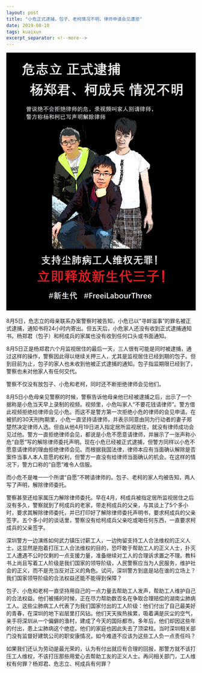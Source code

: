 ```yaml
---
layout: post
title: "小危正式逮捕，包子、老柯情况不明，律师申请会见遭拒"
date: 2019-08-10
tags: kuaixun
excerpt_separator: <!--more-->
---
```


<div style="text-align:center"><img src="/images/xsd4.png"></div>

8月5日，危志立的母亲联系办案警察时被告知，小危已以“寻衅滋事”的罪名被正式逮捕，通知书将24小时内寄出。但五天后，小危家人还没有收到正式逮捕通知书。杨郑君（包子）和柯成兵的家属也没有收到任何口头或书面通知。

8月5日正是杨郑君六个月监视居住的最后一天，三人很有可能是同时被逮捕，通过这样的操作，警察因此得以继续关押三人，尤其是监视居住已经到期的包子。但到目前为止，包子的家人也未收到他被正式逮捕的通知。包子指监期限已经到了，警察也未对他家人有任何交代。

警察不仅没有放包子、小危和老柯，同时还不断拒绝律师会见他们。

8月5日小危母亲见警察的时候，警察告诉他母亲他已经被逮捕之后，出示了一个据称是小危当天早上录制的视频。视频里，小危叫家人“不要花钱请律师”。警方借此视频拒绝给律师会见小危。而这不是警方第一次拒绝小危的律师的会见申请。在被抓的30天刑拘期里，小危一直坚持请律师，并表示同意由同为行动者的妻子郑楚然决定律师人选。但自从他4月19日进入指定居所监视居住，就没有律师成功会见过他。警方一直拒绝律师会见，都说是小危不愿意请律师，并展示了一张声称小危“自愿”写的解除律师委托声明。现在小危已经被正式逮捕，但警方同样以小危不愿意请律师的理由拒绝律师会见。而根据我国法律，律师本应有当面确认解除是否案件当事人本人意愿的权利，但警方一直没有给律师当面确认的机会。在这样的情况下，警方口称的“自愿”难令人信服。

而小危不是唯一一个所谓“自愿”不聘请律师的。包子、老柯的家人均被告知，两人写了声明，解除律师委托。

警察甚至还给家属压力解除律师委托。早在4月，柯成兵被指定居所监视居住之后没有多久，警察就到了柯成兵的老家，带走柯成兵的父亲，与其谈上了5个多小时，要求其解除律师委托，并已打印好了解除律师委托声明书，要求柯成兵的父亲签字。五个多小时的谈话里，警察没有给柯成兵父亲吃或喝任何东西，一直要求柯成兵的父亲签字。

深圳警方一边演练如何武力镇压讨薪工人，一边拘留支持工人合法维权的正义人士。这显然是抱着打压工人合法维权的目的，恐吓敢于帮助工人的正义人士，扑灭工人遭遇不公时仅剩的一点支援力量，准备继续对工人的合理诉求置之不理。教科书上尚且写着工人阶级是我们国家的领导阶级，人民警察应当为人民服务，维护社会的正义，而不是充当反对正义的角色。试问，深圳警方到底是站在谁的立场上？我们国家领导阶级的合法权益还能不能得到保障？

包子、小危和老柯一直坚持用自己的一点力量去帮助工人发声，帮助工人维护自己的合法权益。他们被捕的时候，正在尽力帮助数百名在争取合理赔偿的湖南尘肺病工人。这些尘肺病工人代表了为我们国家付出的工人阶级：他们付出了自己最美好的青春，在深圳的地下岩层里打风钻。他们天天挨热挨累，吸着满是灰尘的空气，亲手将深圳从一个偏僻的渔村，建成了今天的国际都市。多年后，他们却因这些年的付出，患上尘肺病这个绝症。他们的家庭也因此失去了顶梁柱。当时深圳相关部门没有监督好建筑公司的职安康情况，如今难道不应该为这些工人负一点责任吗？

如果我们还认为劳动是最光荣的，认为有付出就应有合理的回报，那警方就不该打压工人维权，不该打压那些用爱心去帮助工友的正义人士。再问相关部门，工人维权有何罪？杨郑君、危志立、柯成兵有何罪？
